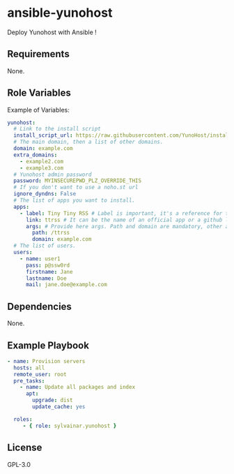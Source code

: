 ansible-yunohost
=========

Deploy Yunohost with Ansible !

Requirements
------------

None.

Role Variables
--------------

Example of Variables:
```yml
yunohost:
  # Link to the install script
  install_script_url: https://raw.githubusercontent.com/YunoHost/install_script/master/install_yunohost
  # The main domain, then a list of other domains.
  domain: example.com
  extra_domains:
    - example2.com
    - example3.com
  # Yunohost admin password
  password: MYINSECUREPWD_PLZ_OVERRIDE_THIS
  # If you don't want to use a noho.st url
  ignore_dyndns: False
  # The list of apps you want to install.
  apps:
    - label: Tiny Tiny RSS # Label is important, it's a reference for the Playbook.
      link: ttrss # It can be the name of an official app or a github link
      args: # Provide here args. Path and domain are mandatory, other args depend of the app (cf manifest.json of app).
        path: /ttrss
        domain: example.com
  # The list of users.
  users:
    - name: user1
      pass: p@ssw0rd
      firstname: Jane
      lastname: Doe
      mail: jane.doe@example.com
```

Dependencies
------------

None.

Example Playbook
----------------
```yml
- name: Provision servers
  hosts: all
  remote_user: root
  pre_tasks:
    - name: Update all packages and index
      apt:
        upgrade: dist
        update_cache: yes

  roles:
     - { role: sylvainar.yunohost }
```

License
-------

GPL-3.0
